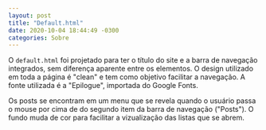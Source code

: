 ```yaml
---
layout: post
title: "Default.html"
date: 2020-10-04 18:44:49 -0300
categories: Sobre
---
```


O `default.html` foi projetado para ter o título do site e a barra de navegação integrados, sem diferença aparente entre os elementos. O design utilizado em toda a página é "clean" e tem como objetivo facilitar a navegação. A fonte utilizada é a "Epilogue", importada do Google Fonts.

Os posts se encontram em um menu que se revela quando o usuário passa o mouse por cima de do segundo item da barra de navegação ("Posts"). O fundo muda de cor para facilitar a vizualização das listas que se abrem.
